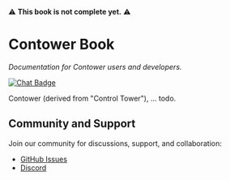 ⚠️ **This book is not complete yet.** ⚠️

# Contower Book

_Documentation for Contower users and developers._

[![Chat Badge]][Chat Link]

Contower (derived from "Control Tower"), ... todo.

## Community and Support

Join our community for discussions, support, and collaboration:

-   [GitHub Issues](https://github.com/Nodura/Contower/issues)
-   [Discord](https://discord.gg/vHWpWsjCqx)

[Chat Badge]: https://img.shields.io/discord/1174374333062316032?logo=discord
[Chat Link]: https://discord.gg/vHWpWsjCqx
